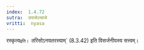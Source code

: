 ```yaml
---
index:  1.4.72
sutra:  उपाजेऽन्वाजे
vritti:  nyasa
---
```



रस्कृत्य`इति। `तरिसोऽनयतरस्याम्` (8.3.42) इति विसर्जनीयस्य सत्त्वम्।

